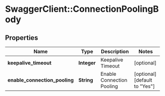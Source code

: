 # SwaggerClient::ConnectionPoolingBody

## Properties
Name | Type | Description | Notes
------------ | ------------- | ------------- | -------------
**keepalive_timeout** | **Integer** | Keepalive Timeout | [optional] 
**enable_connection_pooling** | **String** | Enable Connection Pooling | [optional] [default to &quot;Yes&quot;]


